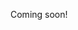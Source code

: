 Coming soon!

<!--

consider changing name to "inflatable concrete housing"

aircrete: https://www.youtube.com/watch?v=b9Gmor0I3mw

-->
